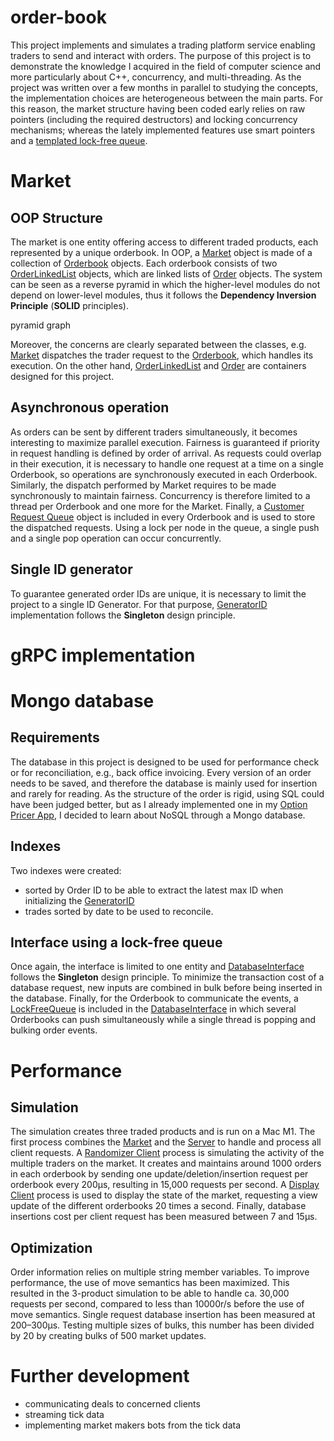 # order-book
This project implements and simulates a trading platform service enabling traders to send and interact with orders. 
The purpose of this project is to demonstrate the knowledge I acquired in the field of computer science and more particularly
about C++, concurrency, and multi-threading.
As the project was written over a few months in parallel to studying the concepts, the implementation choices are 
heterogeneous between the main parts. For this reason, the market structure having been coded early relies on raw pointers
(including the required destructors) and locking concurrency mechanisms; whereas the lately implemented features use 
smart pointers and a [templated lock-free queue](lock_free_queue//LockFreeQueue.h).

# Market
## OOP Structure
The market is one entity offering access to different traded products, each represented by a unique orderbook. In OOP,
a [Market](market/Market.h) object is made of a collection of [Orderbook](market/OrderBook.h) objects. 
Each orderbook consists of two [OrderLinkedList](market/OrderLinkedList.h) objects, which are linked lists of 
[Order](market/order/Order.h) objects. The system can be seen as a reverse pyramid in which the higher-level modules do
not depend on lower-level modules, thus it follows the **Dependency Inversion Principle** (**SOLID** principles). 

pyramid graph

Moreover, the concerns are clearly separated between the classes, e.g. [Market](market/Market.h) dispatches the trader 
request to the [Orderbook](market/OrderBook.h), which handles its execution.
On the other hand, [OrderLinkedList](market/OrderLinkedList.h) and [Order](market/order/Order.h) are containers 
designed for this project.

## Asynchronous operation
As orders can be sent by different traders simultaneously, it becomes interesting to maximize parallel execution.
Fairness is guaranteed if priority in request handling is defined by order of arrival. 
As requests could overlap in their execution, it is necessary to handle one request at a time on a single Orderbook, 
so operations are synchronously executed in each Orderbook. Similarly, the dispatch performed by Market requires
to be made synchronously to maintain fairness. Concurrency is therefore limited to a thread per Orderbook and one more for
the Market. Finally, a [Customer Request Queue](market/CustomerRequestQueue/CustomerRequestQueue.h) object is included in
every Orderbook and is used to store the dispatched requests. Using a lock per node in the queue, a single push and a single 
pop operation can occur concurrently.

## Single ID generator
To guarantee generated order IDs are unique, it is necessary to limit the project to a single ID Generator. For that 
purpose, [GeneratorID](market/GeneratorId.h) implementation follows the **Singleton** design principle. 


# gRPC implementation


# Mongo database
## Requirements
The database in this project is designed to be used for performance check or for reconciliation, e.g., back 
office invoicing. Every version of an order needs to be saved, and therefore the database is mainly used for insertion and
rarely for reading. As the structure of the order is rigid, using SQL could have been judged better, but as I already
implemented one in my [Option Pricer App](https://github.com/PLHC/option-pricer-app), I decided to learn about NoSQL through
a Mongo database.
## Indexes
Two indexes were created:
- sorted by Order ID to be able to extract the latest max ID when initializing the [GeneratorID](market/GeneratorId.h)
- trades sorted by date to be used to reconcile.
## Interface using a lock-free queue
Once again, the interface is limited to one entity and [DatabaseInterface](database/DatabaseInterface.h) follows the 
**Singleton** design principle.
To minimize the transaction cost of a database request, new inputs are combined in bulk before being inserted in the database.
Finally, for the Orderbook to communicate the events, a [LockFreeQueue](lock_free_queue/LockFreeQueue.h) is included in 
the [DatabaseInterface](database/DatabaseInterface.h) in which several Orderbooks can push simultaneously while a single
thread is popping and bulking order events.

# Performance
## Simulation
The simulation creates three traded products and is run on a Mac M1. The first process combines the [Market](market/Market.h)
and the [Server](server_and_client_grpc/Service/RpcServiceAsync.h) to handle and process all client requests.
A [Randomizer Client](server_and_client_grpc/Client/RandomizerClient/RandomizerClient.h) process is simulating the activity of the 
multiple traders on the market. It creates and maintains around 1000 orders in each orderbook by sending one update/deletion/insertion 
request per orderbook every 200µs, resulting in 15,000 requests per second. 
A [Display Client](server_and_client_grpc/Client/DisplayClient/DisplayClient.h) process is used to display the state of the 
market, requesting a view update of the different orderbooks 20 times a second. 
Finally, database insertions cost per client request has been measured between 7 and 15µs.
## Optimization
Order information relies on multiple string member variables. To improve performance, the use of move semantics has been 
maximized. This resulted in the 3-product simulation to be able to handle ca. 30,000 requests per second, compared to less than 
10000r/s before the use of move semantics.
Single request database insertion has been measured at 200–300µs. Testing multiple sizes of bulks, this number has been
divided by 20 by creating bulks of 500 market updates.   


# Further development
- communicating deals to concerned clients 
- streaming tick data
- implementing market makers bots from the tick data


